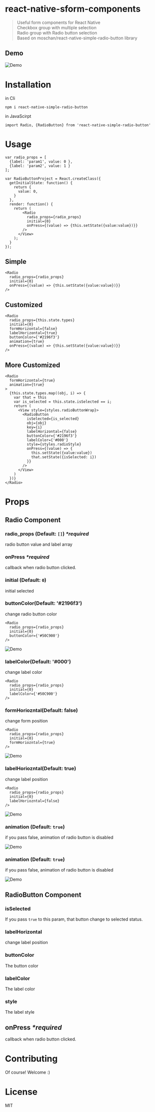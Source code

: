 # react-native-sform-components
> Useful form components for React Native</br>
> Checkbox group with multiple selection</br>
> Radio group with Radio button selection</br>
> Based on moschan/react-native-simple-radio-button library

Demo
---

![Demo](./doc/ver1.3_demo.gif)

# Installation

in Cli

```
npm i react-native-simple-radio-button
```

in JavaScirpt

```
import Radio, {RadioButton} from 'react-native-simple-radio-button'
```


# Usage

```
var radio_props = [
  {label: 'param1', value: 0 },
  {label: 'param2', value: 1 }
];

var RadioButtonProject = React.createClass({
  getInitialState: function() {
    return {
      value: 0,
    }
  },
  render: function() {
    return (
        <Radio
          radio_props={radio_props}
          initial={0}
          onPress={(value) => {this.setState({value:value})}}
        />
      </View>
    );
  }
});
```

Simple
---
```
<Radio
  radio_props={radio_props}
  initial={0}
  onPress={(value) => {this.setState({value:value})}}
/>

```

Customized
---
```
<Radio
  radio_props={this.state.types}
  initial={0}
  formHorizontal={false}
  labelHorizontal={true}
  buttonColor={'#2196f3'}
  animation={true}
  onPress={(value) => {this.setState({value:value})}}
/>
```

More Customized
---
```
<Radio
  formHorizontal={true}
  animation={true}
>
  {this.state.types.map((obj, i) => {
    var that = this
    var is_selected = this.state.isSelected == i;
    return (
      <View style={styles.radioButtonWrap}>
        <RadioButton
          isSelected={is_selected}
          obj={obj}
          key={i}
          labelHorizontal={false}
          buttonColor={'#2196f3'}
          labelColor={'#000'}
          style={styles.radioStyle}
          onPress={(value) => {
            this.setState({value:value})
            that.setState({isSelected: i})
          }}
        />
      </View>
    )
  })}
</Radio>
```


# Props


## Radio Component
### radio_props (Default: `[]`) _*required_
radio button value and label array

### onPress _*required_
callback when radio button clicked. 

### initial (Default: `0`)
initial selected



### buttonColor(Default: '#2196f3')
change radio button color 

```
<Radio
  radio_props={radio_props}
  initial={0}
  buttonColor={'#50C900'}
/>
```

![Demo](./doc/button_color.jpg)

### labelColor(Default: '#000')
change label color 

```
<Radio
  radio_props={radio_props}
  initial={0}
  labelColor={'#50C900'}
/>
```


### formHoriozntal(Default: false)
change form position

```
<Radio
  radio_props={radio_props}
  initial={0}
  formHoriozntal={true}
/>
```

![Demo](./doc/form_horizontal.jpg)


### labelHoriozntal(Default: true)
change label position

```
<Radio
  radio_props={radio_props}
  initial={0}
  labelHoriozntal={false}
/>
```

![Demo](./doc/label_horizontal.jpg)

### animation (Default: `true`)
if you pass false, animation of radio button is disabled

![Demo](./doc/demo_1.gif)

### animation (Default: `true`)
if you pass false, animation of radio button is disabled

![Demo](./doc/demo_1.gif)


## RadioButton Component
### isSelected
If you pass `true` to this param, that button change to selected status.


### labelHorizontal
change label position


### buttonColor
The button color

### labelColor
The label color

### style
The label style

## onPress _*required_
callback when radio button clicked. 





# Contributing
Of course! Welcome :)


# License
MIT
